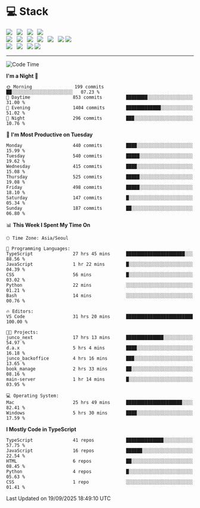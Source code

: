 <h1>💻 Stack</h1>
<div>
 <!-- badge : https://shields.io/ -->
 <!-- icon : https://simpleicons.org/?q=Get -->
 <img src="https://img.shields.io/badge/HTML5-e74c3c?style=flat-square&logo=HTML5&logoColor=white"/> &nbsp 
 <img src="https://img.shields.io/badge/CSS3-0A84FF?style=flat-square&logo=CSS3&logoColor=white"/> &nbsp 
 <img src="https://img.shields.io/badge/JavaScript-FFCD11?style=flat-square&logo=JavaScript&logoColor=white"/> &nbsp 
 <img src="https://img.shields.io/badge/TypeScript-3075C0?style=flat-square&logo=TypeScript&logoColor=white"/>
 <br/>
 <img src="https://img.shields.io/badge/Next-000000?style=flat-square&logo=nextdotjs&logoColor=white"/> &nbsp 
 <img src="https://img.shields.io/badge/React-00BCF6?style=flat-square&logo=React&logoColor=white"/> &nbsp 
 <img src="https://img.shields.io/badge/Redux-764ABC?style=flat-square&logo=Redux&logoColor=white"/> &nbsp
 <img src="https://img.shields.io/badge/Recoil-3578E5?style=flat-square&logo=recoil&logoColor=white"/> &nbsp
 <img src="https://img.shields.io/badge/React-Query-FF4154?style=flat-square&logo=reactquery&logoColor=white"/> &nbsp 
 <img src="https://img.shields.io/badge/styled%2Dcomponents-DB7093?style=flat-square&logo=styled%2Dcomponents&logoColor=white"/>
 <img src="https://img.shields.io/badge/CSS Modules-000000?style=flat-square&logo=CSS Modules&logoColor=white"/> &nbsp 
 <br/>
 <img src="https://img.shields.io/badge/Node-339933?style=flat-square&logo=Node.js&logoColor=white"/> &nbsp 
 <img src="https://img.shields.io/badge/Express-000000?style=flat-square&logo=Express&logoColor=white"/> &nbsp 
 <img src="https://img.shields.io/badge/MongoDB-47A248?style=flat-square&logo=MongoDB&logoColor=white"/>
 <img src="https://img.shields.io/badge/MariaDB-003545?style=flat-square&logo=mariadb&logoColor=white"/>
</div>

<hr>

<!--START_SECTION:waka-->
![Code Time](http://img.shields.io/badge/Code%20Time-2%2C903%20hrs%201%20min-blue)

**I'm a Night 🦉** 

```text
🌞 Morning                199 commits         ██░░░░░░░░░░░░░░░░░░░░░░░   07.23 % 
🌆 Daytime                853 commits         ████████░░░░░░░░░░░░░░░░░   31.00 % 
🌃 Evening                1404 commits        █████████████░░░░░░░░░░░░   51.02 % 
🌙 Night                  296 commits         ███░░░░░░░░░░░░░░░░░░░░░░   10.76 % 
```
📅 **I'm Most Productive on Tuesday** 

```text
Monday                   440 commits         ████░░░░░░░░░░░░░░░░░░░░░   15.99 % 
Tuesday                  540 commits         █████░░░░░░░░░░░░░░░░░░░░   19.62 % 
Wednesday                415 commits         ████░░░░░░░░░░░░░░░░░░░░░   15.08 % 
Thursday                 525 commits         █████░░░░░░░░░░░░░░░░░░░░   19.08 % 
Friday                   498 commits         █████░░░░░░░░░░░░░░░░░░░░   18.10 % 
Saturday                 147 commits         █░░░░░░░░░░░░░░░░░░░░░░░░   05.34 % 
Sunday                   187 commits         ██░░░░░░░░░░░░░░░░░░░░░░░   06.80 % 
```


📊 **This Week I Spent My Time On** 

```text
🕑︎ Time Zone: Asia/Seoul

💬 Programming Languages: 
TypeScript               27 hrs 45 mins      ██████████████████████░░░   88.56 % 
JavaScript               1 hr 22 mins        █░░░░░░░░░░░░░░░░░░░░░░░░   04.39 % 
CSS                      56 mins             █░░░░░░░░░░░░░░░░░░░░░░░░   03.02 % 
Python                   22 mins             ░░░░░░░░░░░░░░░░░░░░░░░░░   01.21 % 
Bash                     14 mins             ░░░░░░░░░░░░░░░░░░░░░░░░░   00.76 % 

🔥 Editors: 
VS Code                  31 hrs 20 mins      █████████████████████████   100.00 % 

🐱‍💻 Projects: 
junco_next               17 hrs 13 mins      ██████████████░░░░░░░░░░░   54.97 % 
d.a.x                    5 hrs 4 mins        ████░░░░░░░░░░░░░░░░░░░░░   16.18 % 
junco_backoffice         4 hrs 16 mins       ███░░░░░░░░░░░░░░░░░░░░░░   13.65 % 
book_manage              2 hrs 33 mins       ██░░░░░░░░░░░░░░░░░░░░░░░   08.16 % 
main-server              1 hr 14 mins        █░░░░░░░░░░░░░░░░░░░░░░░░   03.95 % 

💻 Operating System: 
Mac                      25 hrs 49 mins      █████████████████████░░░░   82.41 % 
Windows                  5 hrs 30 mins       ████░░░░░░░░░░░░░░░░░░░░░   17.59 % 
```

**I Mostly Code in TypeScript** 

```text
TypeScript               41 repos            ██████████████░░░░░░░░░░░   57.75 % 
JavaScript               16 repos            ██████░░░░░░░░░░░░░░░░░░░   22.54 % 
HTML                     6 repos             ██░░░░░░░░░░░░░░░░░░░░░░░   08.45 % 
Python                   4 repos             █░░░░░░░░░░░░░░░░░░░░░░░░   05.63 % 
CSS                      1 repo              ░░░░░░░░░░░░░░░░░░░░░░░░░   01.41 % 
```




 Last Updated on 19/09/2025 18:49:10 UTC
<!--END_SECTION:waka-->
